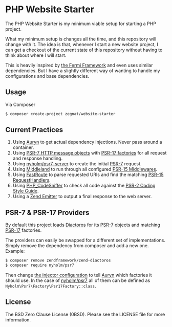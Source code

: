 # PHP Website Starter

The PHP Website Starter is my minimum viable setup for starting a PHP project.

What my minimum setup is changes all the time, and this repository will change
with it. The idea is that, whenever I start a new website project, I can get a
checkout of the current state of this repository without having to think about
where I will start.

This is heavily inspired by [the Fermi Framework][Fermi] and even uses similar
dependencies. But I have a slightly different way of wanting to handle my
configurations and base dependencies.

[Fermi]: https://github.com/journeygroup/fermi

## Usage

Via Composer

``` bash
$ composer create-project zegnat/website-starter
```

## Current Practices

1. Using [Auryn][] to get actual dependency injections. Never pass around
   a container.
2. Using [PSR-7 HTTP message objects][PSR-7] with [PSR-17 factories][PSR-17]
   for all request and response handling.
3. Using [nyholm/psr7-server][] to create the initial [PSR-7][] request.
4. Using [Middleland][] to run through all configured
   [PSR-15 Middlewares][PSR-15].
5. Using [FastRoute][] to parse requested URIs and find the matching
   [PSR-15 RequestHandlers][PSR-15].
6. Using [PHP_CodeSniffer][] to check all code against the
   [PSR-2 Coding Style Guide][PSR-2].
7. Using a [Zend Emitter][] to output a final response to the web server.

## PSR-7 & PSR-17 Providers

By default this project loads [Diactoros][] for its [PSR-7][] objects and
matching [PSR-17][] factories.

The providers can easily be swapped for a different set of implementations.
Simply remove the dependency from composer and add a new one. Example:

```bash
$ composer remove zendframework/zend-diactoros
$ composer require nyholm/psr7
```

Then change [the injector configuration](config/injector.php) to tell
[Auryn][] which factories it should use. In the case of [nyholm/psr7][] all of
them can be defined as `Nyholm\Psr7\Factory\Psr17Factory::class`.

[Auryn]: https://github.com/rdlowrey/auryn
[Diactoros]: https://zendframework.github.io/zend-diactoros/
[FastRoute]: https://github.com/nikic/FastRoute
[Middleland]: https://github.com/oscarotero/middleland
[nyholm/psr7]: https://github.com/Nyholm/psr7
[nyholm/psr7-server]: https://github.com/Nyholm/psr7-server
[PHP_CodeSniffer]: https://github.com/squizlabs/PHP_CodeSniffer
[PSR-2]: http://www.php-fig.org/psr/psr-2/
[PSR-7]: http://www.php-fig.org/psr/psr-7/
[PSR-15]: https://www.php-fig.org/psr/psr-15/
[PSR-17]: https://www.php-fig.org/psr/psr-17/
[Zend Emitter]: https://docs.zendframework.com/zend-httphandlerrunner/emitters/

## License

The BSD Zero Clause License (0BSD). Please see the LICENSE file for
more information.
